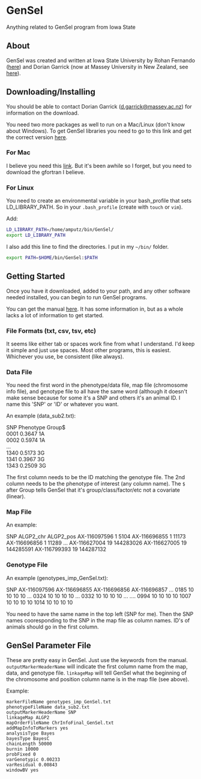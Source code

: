 # GenSel
Anything related to GenSel program from Iowa State

## About

GenSel was created and written at Iowa State University by Rohan Fernando ([here](https://www.linkedin.com/in/rohan-fernando-b2123520/)) and Dorian Garrick (now at Massey University in New Zealand, see [here](https://www.linkedin.com/in/dorian-garrick-7a248667/)). 

## Downloading/Installing

You should be able to contact Dorian Garrick (d.garrick@massey.ac.nz) for information on the download. 

You need two more packages as well to run on a Mac/Linux (don't know about Windows). To get GenSel libraries you need to go to this link and get the correct version [here](https://www.dropbox.com/sh/vdaafp5v1hwc75e/AADVDWfmMnPzM18FUbhLF0bia?dl=0). 

### For Mac

I believe you need this [link](http://hpc.sourceforge.net/). But it's been awhile so I forget, but you need to download the gfortran I believe. 

### For Linux 

You need to create an environmental variable in your bash_profile that sets LD_LIBRARY_PATH. So in your `.bash_profile` (create with `touch` or `vim`). 

Add:
```bash
LD_LIBRARY_PATH=/home/amputz/bin/GenSel/
export LD_LIBRARY_PATH
```

I also add this line to find the directories. I put in my `~/bin/` folder. 
```bash
export PATH=$HOME/bin/GenSel:$PATH
```

## Getting Started

Once you have it downloaded, added to your path, and any other software needed installed, you can begin to run GenSel programs. 

You can get the manual [here](https://www.biomedcentral.com/content/supplementary/1471-2105-12-186-s1.pdf). It has some information in, but as a whole lacks a lot of information to get started. 

### File Formats (txt, csv, tsv, etc)

It seems like either tab or spaces work fine from what I understand. I'd keep it simple and just use spaces. Most other programs, this is easiest. Whichever you use, be consistent (like always). 

### Data File

You need the first word in the phenotype/data file, map file (chromosome info file), and genotype file to all have the same word (although it doesn't make sense because for some it's a SNP and others it's an animal ID. I name this 'SNP' or 'ID' or whatever you want. 

An example (data_sub2.txt):

SNP Phenotype Group$ <br>
0001 0.3647 1A <br>
0002 0.5974 1A <br>
... <br>
1340 0.5173 3G <br>
1341 0.3967 3G <br>
1343 0.2509 3G <br>

The first column needs to be the ID matching the genotype file. The 2nd column needs to be the phenotype of interest (any column name). The `$` after Group tells GenSel that it's group/class/factor/etc not a covariate (linear). 

### Map File

An example:

SNP ALGP2_chr ALGP2_pos
AX-116097596 1 5104
AX-116696855 1 11173
AX-116696856 1 11289
...
AX-116627004 19 144283026
AX-116627005 19 144285591
AX-116799393 19 144287132

### Genotype File

An example (genotypes_imp_GenSel.txt):

SNP AX-116097596 AX-116696855 AX-116696856 AX-116696857 ...
0185 10 10 10 10 ...
0324 10 10 10 10 ...
0332 10 10 10 10 ...
....
0994 10 10 10 10
1007 10 10 10 10
1014 10 10 10 10

You need to have the same name in the top left (SNP for me). Then the SNP names cooresponding to the SNP in the map file as column names. ID's of animals should go in the first column. 

## GenSel Parameter File

These are pretty easy in GenSel. Just use the keywords from the manual. `outputMarkerHeaderName` will indicate the first column name from the map, data, and genotype file. `linkageMap` will tell GenSel what the beginning of the chromosome and position column name is in the map file (see above). 

Example:
```
markerFileName genotypes_imp_GenSel.txt
phenotypeFileName data_sub2.txt
outputMarkerHeaderName SNP
linkageMap ALGP2
mapOrderFileName ChrInfoFinal_GenSel.txt
addMapInfoToMarkers yes
analysisType Bayes
bayesType BayesC
chainLength 50000
burnin 10000
probFixed 0
varGenotypic 0.00233
varResidual 0.00843
windowBV yes
```




